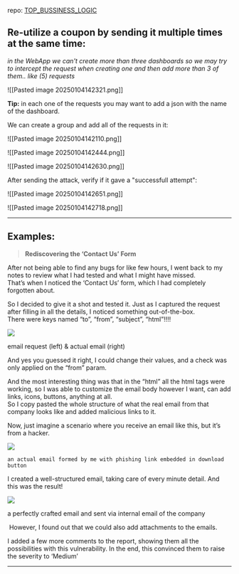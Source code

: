 repo: [TOP_BUSSINESS_LOGIC](https://github.com/reddelexc/hackerone-reports/blob/master/tops_by_bug_type/TOPBUSINESSLOGIC.md)
## Re-utilize a coupon by sending it multiple times at the same time:

_in the WebApp we can't create more than three dashboards so we may try to intercept the request when creating one and then add more than 3 of them.. like (5) requests_

![[Pasted image 20250104142321.png]]


**Tip:** in each one of the requests you may want to add a json with the name of the dashboard.

We can create a group and add all of the requests in it:

![[Pasted image 20250104142110.png]]

![[Pasted image 20250104142444.png]]

![[Pasted image 20250104142630.png]]

After sending the attack, verify if it gave a "successfull attempt":

![[Pasted image 20250104142651.png]]

![[Pasted image 20250104142718.png]]


----

## Examples:

> **Rediscovering the ‘Contact Us’ Form**

After not being able to find any bugs for like few hours, I went back to my notes to review what I had tested and what I might have missed.  
That’s when I noticed the ‘Contact Us’ form, which I had completely forgotten about.

So I decided to give it a shot and tested it. Just as I captured the request after filling in all the details, I noticed something out-of-the-box.  
There were keys named “to”, “from”, “subject”, “html”!!!!

![](https://miro.medium.com/v2/resize:fit:875/1*lvqhZf8ukgG8aeBJzA_4yQ.png)

email request (left) & actual email (right)

And yes you guessed it right, I could change their values, and a check was only applied on the “from” param.

And the most interesting thing was that in the “html” all the html tags were working, so I was able to customize the email body however I want, can add links, icons, buttons, anything at all.  
So I copy pasted the whole structure of what the real email from that company looks like and added malicious links to it.

Now, just imagine a scenario where you receive an email like this, but it’s from a hacker.

![](https://miro.medium.com/v2/resize:fit:875/1*vXwIgb4JSi83jW2ApreAMw.png)

	an actual email formed by me with phishing link embedded in download button

I created a well-structured email, taking care of every minute detail. And this was the result!

![](https://miro.medium.com/v2/resize:fit:845/1*Nc-CCqSMdXHGG0Xhwy5bLg.jpeg)

a perfectly crafted email and sent via internal email of the company

 However, I found out that we could also add attachments to the emails.

I added a few more comments to the report, showing them all the possibilities with this vulnerability. In the end, this convinced them to raise the severity to ‘Medium’

----

